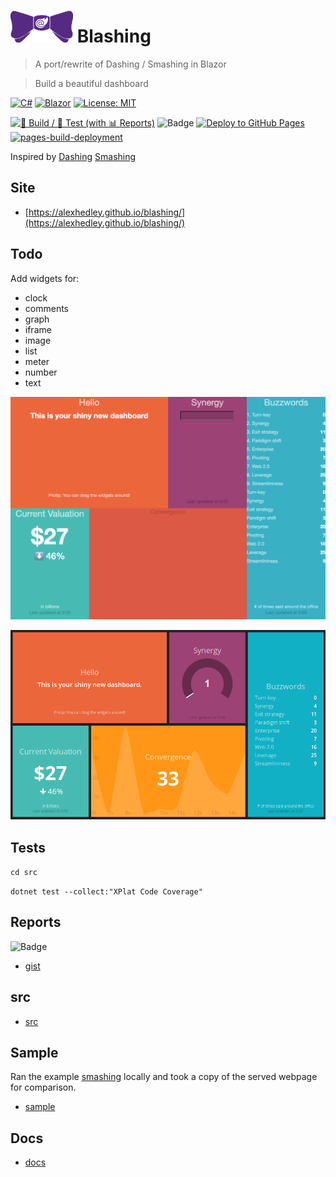 # ![bowtie (blazor)](docs/images/bowtie_blazor_logo.png "bowtie (blazor)") Blashing

> A port/rewrite of Dashing / Smashing in Blazor

> Build a beautiful dashboard

[![C#](https://img.shields.io/badge/c%23-%23239120.svg?style=for-the-badge&logo=c-sharp&logoColor=white)](https://learn.microsoft.com/en-us/dotnet/csharp/)
[![Blazor](https://img.shields.io/badge/blazor-%235C2D91.svg?style=for-the-badge&logo=blazor&logoColor=white)](https://dotnet.microsoft.com/en-us/apps/aspnet/web-apps/blazor)
[![License: MIT](https://img.shields.io/badge/License-MIT-lightgrey.svg?style=for-the-badge)](LICENSE) <!-- https://opensource.org/licenses/MIT -->

[![🔨 Build / 🧪 Test (with 📊 Reports)](https://github.com/AlexHedley/blashing/actions/workflows/build-test.yml/badge.svg)](https://github.com/AlexHedley/blashing/actions/workflows/build-test.yml)
![Badge](https://gist.githubusercontent.com/AlexHedley/867fcfe2ac7154c6b610c8189adac06c/raw/blashing_core_tests.md_badge.svg "Badge")
[![Deploy to GitHub Pages](https://github.com/AlexHedley/blashing/actions/workflows/deploy-site.yml/badge.svg)](https://github.com/AlexHedley/blashing/actions/workflows/deploy-site.yml) [![pages-build-deployment](https://github.com/AlexHedley/blashing/actions/workflows/pages/pages-build-deployment/badge.svg)](https://github.com/AlexHedley/blashing/actions/workflows/pages/pages-build-deployment)

Inspired by [Dashing](https://github.com/Shopify/dashing) [Smashing](https://github.com/Smashing/smashing)

## Site

- [https://alexhedley.github.io/blashing/](https://alexhedley.github.io/blashing/)

## Todo

Add widgets for:

- clock
- comments
- graph
- iframe
- image
- list
- meter
- number
- text

<!-- ![Progress](docs/images/progress/progress.png "Progress") -->
![Demo](docs/images/progress/demo.png "Demo")

![Original Screenshot](docs/images/progress/original_screenshot.png "Original Screenshot")

## Tests

`cd src`

`dotnet test --collect:"XPlat Code Coverage"`

## Reports

![Badge](https://gist.githubusercontent.com/AlexHedley/867fcfe2ac7154c6b610c8189adac06c/raw/blashing_core_tests.md_badge.svg "Badge")

- [gist](https://gist.github.com/AlexHedley/867fcfe2ac7154c6b610c8189adac06c)

## src

- [src](src/)

## Sample

Ran the example [smashing](https://github.com/Smashing/smashing) locally and took a copy of the served webpage for comparison.

- [sample](index.html)

## Docs

- [docs](docs/README.md)
